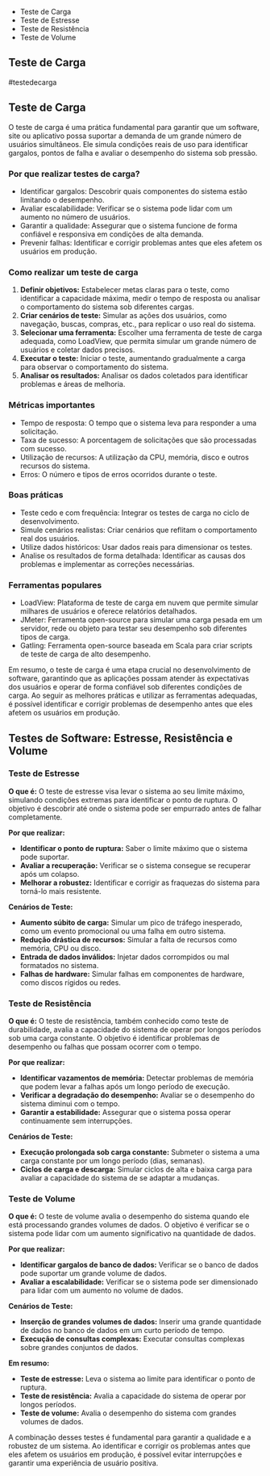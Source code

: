 - Teste de Carga
- Teste de Estresse
- Teste de Resistência
- Teste de Volume

## Teste de Carga 
#testedecarga
## Teste de Carga

O teste de carga é uma prática fundamental para garantir que um software, site ou aplicativo possa suportar a demanda de um grande número de usuários simultâneos. Ele simula condições reais de uso para identificar gargalos, pontos de falha e avaliar o desempenho do sistema sob pressão.

### Por que realizar testes de carga?
* Identificar gargalos: Descobrir quais componentes do sistema estão limitando o desempenho.
* Avaliar escalabilidade: Verificar se o sistema pode lidar com um aumento no número de usuários.
* Garantir a qualidade: Assegurar que o sistema funcione de forma confiável e responsiva em condições de alta demanda.
* Prevenir falhas: Identificar e corrigir problemas antes que eles afetem os usuários em produção.

### Como realizar um teste de carga
1. **Definir objetivos:** Estabelecer metas claras para o teste, como identificar a capacidade máxima, medir o tempo de resposta ou analisar o comportamento do sistema sob diferentes cargas.
2. **Criar cenários de teste:** Simular as ações dos usuários, como navegação, buscas, compras, etc., para replicar o uso real do sistema.
3. **Selecionar uma ferramenta:** Escolher uma ferramenta de teste de carga adequada, como LoadView, que permita simular um grande número de usuários e coletar dados precisos.
4. **Executar o teste:** Iniciar o teste, aumentando gradualmente a carga para observar o comportamento do sistema.
5. **Analisar os resultados:** Analisar os dados coletados para identificar problemas e áreas de melhoria.

### Métricas importantes
* Tempo de resposta: O tempo que o sistema leva para responder a uma solicitação.
* Taxa de sucesso: A porcentagem de solicitações que são processadas com sucesso.
* Utilização de recursos: A utilização da CPU, memória, disco e outros recursos do sistema.
* Erros: O número e tipos de erros ocorridos durante o teste.

### Boas práticas
* Teste cedo e com frequência: Integrar os testes de carga no ciclo de desenvolvimento.
* Simule cenários realistas: Criar cenários que reflitam o comportamento real dos usuários.
* Utilize dados históricos: Usar dados reais para dimensionar os testes.
* Analise os resultados de forma detalhada: Identificar as causas dos problemas e implementar as correções necessárias.

### Ferramentas populares
* LoadView: Plataforma de teste de carga em nuvem que permite simular milhares de usuários e oferece relatórios detalhados.
* JMeter: Ferramenta open-source para simular uma carga pesada em um servidor, rede ou objeto para testar seu desempenho sob diferentes tipos de carga.
* Gatling: Ferramenta open-source baseada em Scala para criar scripts de teste de carga de alto desempenho.

Em resumo, o teste de carga é uma etapa crucial no desenvolvimento de software, garantindo que as aplicações possam atender às expectativas dos usuários e operar de forma confiável sob diferentes condições de carga. Ao seguir as melhores práticas e utilizar as ferramentas adequadas, é possível identificar e corrigir problemas de desempenho antes que eles afetem os usuários em produção.

## Testes de Software: Estresse, Resistência e Volume

### Teste de Estresse

**O que é:** O teste de estresse visa levar o sistema ao seu limite máximo, simulando condições extremas para identificar o ponto de ruptura. O objetivo é descobrir até onde o sistema pode ser empurrado antes de falhar completamente.

**Por que realizar:**
* **Identificar o ponto de ruptura:** Saber o limite máximo que o sistema pode suportar.
* **Avaliar a recuperação:** Verificar se o sistema consegue se recuperar após um colapso.
* **Melhorar a robustez:** Identificar e corrigir as fraquezas do sistema para torná-lo mais resistente.

**Cenários de Teste:**
* **Aumento súbito de carga:** Simular um pico de tráfego inesperado, como um evento promocional ou uma falha em outro sistema.
* **Redução drástica de recursos:** Simular a falta de recursos como memória, CPU ou disco.
* **Entrada de dados inválidos:** Injetar dados corrompidos ou mal formatados no sistema.
* **Falhas de hardware:** Simular falhas em componentes de hardware, como discos rígidos ou redes.

### Teste de Resistência

**O que é:** O teste de resistência, também conhecido como teste de durabilidade, avalia a capacidade do sistema de operar por longos períodos sob uma carga constante. O objetivo é identificar problemas de desempenho ou falhas que possam ocorrer com o tempo.

**Por que realizar:**
* **Identificar vazamentos de memória:** Detectar problemas de memória que podem levar a falhas após um longo período de execução.
* **Verificar a degradação do desempenho:** Avaliar se o desempenho do sistema diminui com o tempo.
* **Garantir a estabilidade:** Assegurar que o sistema possa operar continuamente sem interrupções.

**Cenários de Teste:**
* **Execução prolongada sob carga constante:** Submeter o sistema a uma carga constante por um longo período (dias, semanas).
* **Ciclos de carga e descarga:** Simular ciclos de alta e baixa carga para avaliar a capacidade do sistema de se adaptar a mudanças.

### Teste de Volume

**O que é:** O teste de volume avalia o desempenho do sistema quando ele está processando grandes volumes de dados. O objetivo é verificar se o sistema pode lidar com um aumento significativo na quantidade de dados.

**Por que realizar:**
* **Identificar gargalos de banco de dados:** Verificar se o banco de dados pode suportar um grande volume de dados.
* **Avaliar a escalabilidade:** Verificar se o sistema pode ser dimensionado para lidar com um aumento no volume de dados.

**Cenários de Teste:**
* **Inserção de grandes volumes de dados:** Inserir uma grande quantidade de dados no banco de dados em um curto período de tempo.
* **Execução de consultas complexas:** Executar consultas complexas sobre grandes conjuntos de dados.

**Em resumo:**

* **Teste de estresse:** Leva o sistema ao limite para identificar o ponto de ruptura.
* **Teste de resistência:** Avalia a capacidade do sistema de operar por longos períodos.
* **Teste de volume:** Avalia o desempenho do sistema com grandes volumes de dados.

A combinação desses testes é fundamental para garantir a qualidade e a robustez de um sistema. Ao identificar e corrigir os problemas antes que eles afetem os usuários em produção, é possível evitar interrupções e garantir uma experiência de usuário positiva.